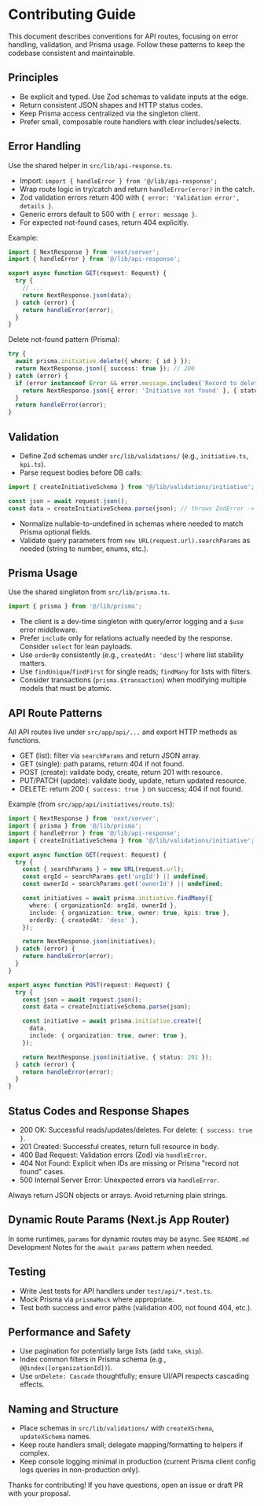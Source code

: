 # Contributing Guide

This document describes conventions for API routes, focusing on error handling, validation, and Prisma usage. Follow these patterns to keep the codebase consistent and maintainable.

## Principles

- Be explicit and typed. Use Zod schemas to validate inputs at the edge.
- Return consistent JSON shapes and HTTP status codes.
- Keep Prisma access centralized via the singleton client.
- Prefer small, composable route handlers with clear includes/selects.

## Error Handling

Use the shared helper in `src/lib/api-response.ts`.

- Import: `import { handleError } from '@/lib/api-response';`
- Wrap route logic in try/catch and return `handleError(error)` in the catch.
- Zod validation errors return 400 with `{ error: 'Validation error', details }`.
- Generic errors default to 500 with `{ error: message }`.
- For expected not-found cases, return 404 explicitly.

Example:

```ts
import { NextResponse } from 'next/server';
import { handleError } from '@/lib/api-response';

export async function GET(request: Request) {
  try {
    // ...
    return NextResponse.json(data);
  } catch (error) {
    return handleError(error);
  }
}
```

Delete not-found pattern (Prisma):

```ts
try {
  await prisma.initiative.delete({ where: { id } });
  return NextResponse.json({ success: true }); // 200
} catch (error) {
  if (error instanceof Error && error.message.includes('Record to delete does not exist')) {
    return NextResponse.json({ error: 'Initiative not found' }, { status: 404 });
  }
  return handleError(error);
}
```

## Validation

- Define Zod schemas under `src/lib/validations/` (e.g., `initiative.ts`, `kpi.ts`).
- Parse request bodies before DB calls:

```ts
import { createInitiativeSchema } from '@/lib/validations/initiative';

const json = await request.json();
const data = createInitiativeSchema.parse(json); // throws ZodError -> handled
```

- Normalize nullable-to-undefined in schemas where needed to match Prisma optional fields.
- Validate query parameters from `new URL(request.url).searchParams` as needed (string to number, enums, etc.).

## Prisma Usage

Use the shared singleton from `src/lib/prisma.ts`.

```ts
import { prisma } from '@/lib/prisma';
```

- The client is a dev-time singleton with query/error logging and a `$use` error middleware.
- Prefer `include` only for relations actually needed by the response. Consider `select` for lean payloads.
- Use `orderBy` consistently (e.g., `createdAt: 'desc'`) where list stability matters.
- Use `findUnique`/`findFirst` for single reads; `findMany` for lists with filters.
- Consider transactions (`prisma.$transaction`) when modifying multiple models that must be atomic.

## API Route Patterns

All API routes live under `src/app/api/...` and export HTTP methods as functions.

- GET (list): filter via `searchParams` and return JSON array.
- GET (single): path params, return 404 if not found.
- POST (create): validate body, create, return 201 with resource.
- PUT/PATCH (update): validate body, update, return updated resource.
- DELETE: return 200 `{ success: true }` on success; 404 if not found.

Example (from `src/app/api/initiatives/route.ts`):

```ts
import { NextResponse } from 'next/server';
import { prisma } from '@/lib/prisma';
import { handleError } from '@/lib/api-response';
import { createInitiativeSchema } from '@/lib/validations/initiative';

export async function GET(request: Request) {
  try {
    const { searchParams } = new URL(request.url);
    const orgId = searchParams.get('orgId') || undefined;
    const ownerId = searchParams.get('ownerId') || undefined;

    const initiatives = await prisma.initiative.findMany({
      where: { organizationId: orgId, ownerId },
      include: { organization: true, owner: true, kpis: true },
      orderBy: { createdAt: 'desc' },
    });

    return NextResponse.json(initiatives);
  } catch (error) {
    return handleError(error);
  }
}

export async function POST(request: Request) {
  try {
    const json = await request.json();
    const data = createInitiativeSchema.parse(json);

    const initiative = await prisma.initiative.create({
      data,
      include: { organization: true, owner: true },
    });

    return NextResponse.json(initiative, { status: 201 });
  } catch (error) {
    return handleError(error);
  }
}
```

## Status Codes and Response Shapes

- 200 OK: Successful reads/updates/deletes. For delete: `{ success: true }`.
- 201 Created: Successful creates, return full resource in body.
- 400 Bad Request: Validation errors (Zod) via `handleError`.
- 404 Not Found: Explicit when IDs are missing or Prisma "record not found" cases.
- 500 Internal Server Error: Unexpected errors via `handleError`.

Always return JSON objects or arrays. Avoid returning plain strings.

## Dynamic Route Params (Next.js App Router)

In some runtimes, `params` for dynamic routes may be async. See `README.md` Development Notes for the `await params` pattern when needed.

## Testing

- Write Jest tests for API handlers under `test/api/*.test.ts`.
- Mock Prisma via `prismaMock` where appropriate.
- Test both success and error paths (validation 400, not found 404, etc.).

## Performance and Safety

- Use pagination for potentially large lists (add `take`, `skip`).
- Index common filters in Prisma schema (e.g., `@@index([organizationId])`).
- Use `onDelete: Cascade` thoughtfully; ensure UI/API respects cascading effects.

## Naming and Structure

- Place schemas in `src/lib/validations/` with `createXSchema`, `updateXSchema` names.
- Keep route handlers small; delegate mapping/formatting to helpers if complex.
- Keep console logging minimal in production (current Prisma client config logs queries in non-production only).

Thanks for contributing! If you have questions, open an issue or draft PR with your proposal.
